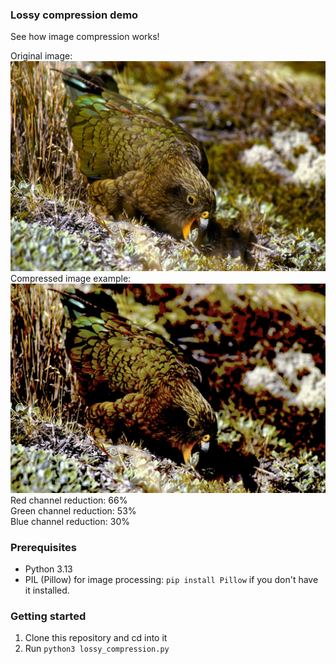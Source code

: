 ### Lossy compression demo
See how image compression works!

Original image: ![Parrot](images/inquiline_kea.jpg)
Compressed image example: ![Compressed parrot](images/output.png)
Red channel reduction: 66%   
Green channel reduction: 53%   
Blue channel reduction: 30%    

### Prerequisites
- Python 3.13
- PIL (Pillow) for image processing: `pip install Pillow` if you don't have it installed.

### Getting started

1. Clone this repository and cd into it
2. Run `python3 lossy_compression.py`

